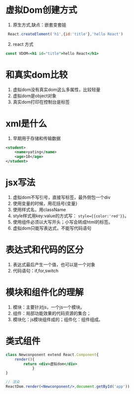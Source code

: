 # 虚拟Dom创建方式
1. 原生方式,缺点：嵌套变套娃
```js
 React.createElement('h1',{id:'title'},'hello React')
```
2. react 方式
```jsx
const VDOM=<h1 id="title">hello React</h1>
```
   
# 和真实dom比较
1. 虚拟dom没有真实dom这么多属性，比较轻量
2. 虚拟dom是object对象
3. 真实dom打印在控制台是标签

# xml是什么
1. 早期用于存储和传输数据
```xml
<student>
    <name>yating</name>
    <age>18</age>
</student>
```

# jsx写法
1. 虚拟dom不写引号，直接写标签，最外侧包一个div
2. 使用变量的时候，用花括号{变量}
3. 使用样式名，用className
4. style样式用key:value的方式写： `style={{color:'red'}}`。
5. 使用组件必须以大写开头；小写会转成html的标签。
6. 虚拟dom只能写表达式，不能写代码语句

# 表达式和代码的区分
1. 表达式最后产生一个值，也可以是一个对象
2. 代码语句：if,for,switch

# 模块和组件化的理解
1. 模块：主要针对js，一个js一个模块。
2. 组件：局部功能效果的代码资源的集合；
3. 模块化：js模块组件成的；组件化：组件组成。
   
# 类式组件
```jsx
class Newconponent extend React.Component{
    render(){
        return <div>虚拟dom</div>
            }
}

// 渲染
ReactDom.render(<Newconponent/>,document.getById('app'))
```

